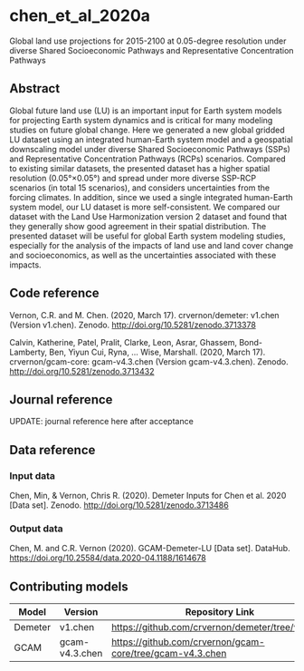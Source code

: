 <DOI tag here>

# chen_et_al_2020a
Global land use projections for 2015-2100 at 0.05-degree resolution under diverse Shared Socioeconomic Pathways and Representative Concentration Pathways

## Abstract
Global future land use (LU) is an important input for Earth system models for projecting Earth system dynamics and is critical for many modeling studies on future global change. Here we generated a new global gridded LU dataset using an integrated human-Earth system model and a geospatial downscaling model under diverse Shared Socioeconomic Pathways (SSPs) and Representative Concentration Pathways (RCPs) scenarios. Compared to existing similar datasets, the presented dataset has a higher spatial resolution (0.05°×0.05°) and spread under more diverse SSP-RCP scenarios (in total 15 scenarios), and considers uncertainties from the forcing climates. In addition, since we used a single integrated human-Earth system model, our LU dataset is more self-consistent. We compared our dataset with the Land Use Harmonization version 2 dataset and found that they generally show good agreement in their spatial distribution. The presented dataset will be useful for global Earth system modeling studies, especially for the analysis of the impacts of land use and land cover change and socioeconomics, as well as the uncertainties associated with these impacts.

## Code reference
Vernon, C.R. and M. Chen. (2020, March 17). crvernon/demeter: v1.chen (Version v1.chen). Zenodo. http://doi.org/10.5281/zenodo.3713378

Calvin, Katherine, Patel, Pralit, Clarke, Leon, Asrar, Ghassem, Bond-Lamberty, Ben, Yiyun Cui, Ryna, … Wise, Marshall. (2020, March 17). crvernon/gcam-core: gcam-v4.3.chen (Version gcam-v4.3.chen). Zenodo. http://doi.org/10.5281/zenodo.3713432

## Journal reference
UPDATE: journal reference here after acceptance

## Data reference

### Input data
Chen, Min, & Vernon, Chris R. (2020). Demeter Inputs for Chen et al. 2020 [Data set]. Zenodo. http://doi.org/10.5281/zenodo.3713486

### Output data
Chen, M. and C.R. Vernon (2020). GCAM-Demeter-LU [Data set]. DataHub. https://doi.org/10.25584/data.2020-04.1188/1614678


## Contributing models
| Model | Version | Repository Link | DOI |
|-------|---------|-----------------|-----|
| Demeter | v1.chen | https://github.com/crvernon/demeter/tree/v1.chen | http://doi.org/10.5281/zenodo.3713378 |
| GCAM | gcam-v4.3.chen | https://github.com/crvernon/gcam-core/tree/gcam-v4.3.chen | http://doi.org/10.5281/zenodo.3713432 |
